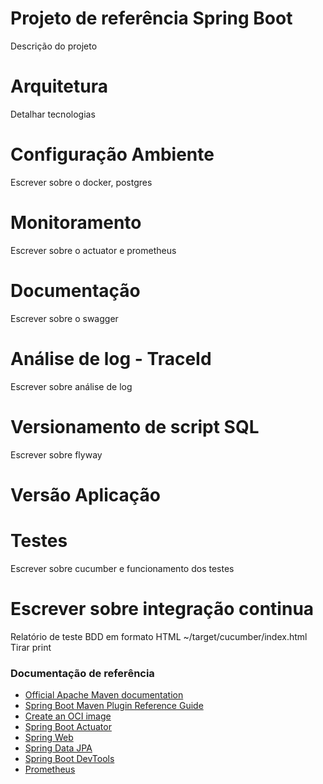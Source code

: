 # Projeto de referência Spring Boot
Descrição do projeto

# Arquitetura
Detalhar tecnologias

# Configuração Ambiente
Escrever sobre o docker, postgres

# Monitoramento
Escrever sobre o actuator e prometheus

# Documentação
Escrever sobre o swagger

# Análise de log - TraceId
Escrever sobre análise de log

# Versionamento de script SQL
Escrever sobre flyway

# Versão Aplicação

# Testes
Escrever sobre cucumber e funcionamento dos testes

# Escrever sobre integração continua

Relatório de teste BDD em formato HTML 
~/target/cucumber/index.html
Tirar print

### Documentação de referência

* [Official Apache Maven documentation](https://maven.apache.org/guides/index.html)
* [Spring Boot Maven Plugin Reference Guide](https://docs.spring.io/spring-boot/docs/2.3.3.RELEASE/maven-plugin/reference/html/)
* [Create an OCI image](https://docs.spring.io/spring-boot/docs/2.3.3.RELEASE/maven-plugin/reference/html/#build-image)
* [Spring Boot Actuator](https://docs.spring.io/spring-boot/docs/2.3.3.RELEASE/reference/htmlsingle/#production-ready)
* [Spring Web](https://docs.spring.io/spring-boot/docs/2.3.3.RELEASE/reference/htmlsingle/#boot-features-developing-web-applications)
* [Spring Data JPA](https://docs.spring.io/spring-boot/docs/2.3.3.RELEASE/reference/htmlsingle/#boot-features-jpa-and-spring-data)
* [Spring Boot DevTools](https://docs.spring.io/spring-boot/docs/2.3.3.RELEASE/reference/htmlsingle/#using-boot-devtools)
* [Prometheus](https://docs.spring.io/spring-boot/docs/2.3.3.RELEASE/reference/html/production-ready-features.html#production-ready-metrics-export-prometheus)
